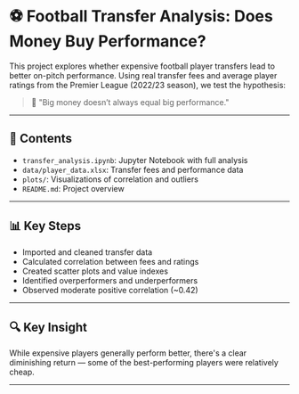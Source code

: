 # ⚽ Football Transfer Analysis: Does Money Buy Performance?

This project explores whether expensive football player transfers lead to better on-pitch performance. Using real transfer fees and average player ratings from the Premier League (2022/23 season), we test the hypothesis:

> 💬 "Big money doesn’t always equal big performance."

---

## 📂 Contents

- `transfer_analysis.ipynb`: Jupyter Notebook with full analysis
- `data/player_data.xlsx`: Transfer fees and performance data
- `plots/`: Visualizations of correlation and outliers
- `README.md`: Project overview

---

## 📊 Key Steps

- Imported and cleaned transfer data
- Calculated correlation between fees and ratings
- Created scatter plots and value indexes
- Identified overperformers and underperformers
- Observed moderate positive correlation (~0.42)

---

## 🔍 Key Insight

While expensive players generally perform better, there's a clear diminishing return — some of the best-performing players were relatively cheap.

---

